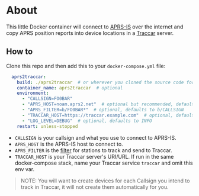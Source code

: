 # About

This little Docker container will connect to [APRS-IS](http://aprs-is.net/) over the internet and copy APRS position reports into device locations in a [Traccar](https://www.traccar.org/) server.

## How to

Clone this repo and then add this to your `docker-compose.yml` file:

```yaml
  aprs2traccar:
    build: ./aprs2traccar  # or wherever you cloned the source code for the repo
    container_name: aprs2traccar  # optional
    environment:
      - "CALLSIGN=FO0BAR"
      - "APRS_HOST=noam.aprs2.net"  # optional but recommended, defaults to rotate.aprs.net
      - "APRS_FILTER=b/FO0BAR*"  # optional, defaults to b/CALLSIGN
      - "TRACCAR_HOST=https://traccar.example.com"  # optional, defaults to http://traccar:8082
      - "LOG_LEVEL=DEBUG"  # optional, defaults to INFO
    restart: unless-stopped
  ```
  
  * `CALLSIGN` is your callsign and what you use to connect to APRS-IS.
  * `APRS_HOST` is the APRS-IS host to connect to.
  * `APRS_FILTER` is the [filter](http://aprs-is.net/javAPRSFilter.aspx) for stations to track and send to Traccar.
  * `TRACCAR_HOST` is your Traccar server's URI/URL. If run in the same docker-compose stack, name your Traccar service `traccar` and omit this env var.

> NOTE: You will want to create devices for each Callsign you intend to track in Traccar, it will not create them automatically for you.
